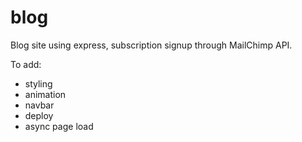 # blog

Blog site using express, subscription signup through MailChimp API. 

To add:
- styling
- animation
- navbar
- deploy
- async page load
